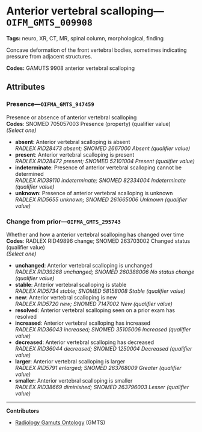 # Anterior vertebral scalloping—`OIFM_GMTS_009908`

**Tags:** neuro, XR, CT, MR, spinal column, morphological, finding

Concave deformation of the front vertebral bodies, sometimes indicating pressure from adjacent structures.

**Codes:** GAMUTS 9908 anterior vertebral scalloping

## Attributes

### Presence—`OIFMA_GMTS_947459`

Presence or absence of anterior vertebral scalloping  
**Codes**: SNOMED 705057003 Presence (property) (qualifier value)  
*(Select one)*

- **absent**: Anterior vertebral scalloping is absent  
_RADLEX RID28473 absent; SNOMED 2667000 Absent (qualifier value)_
- **present**: Anterior vertebral scalloping is present  
_RADLEX RID28472 present; SNOMED 52101004 Present (qualifier value)_
- **indeterminate**: Presence of anterior vertebral scalloping cannot be determined  
_RADLEX RID39110 indeterminate; SNOMED 82334004 Indeterminate (qualifier value)_
- **unknown**: Presence of anterior vertebral scalloping is unknown  
_RADLEX RID5655 unknown; SNOMED 261665006 Unknown (qualifier value)_

### Change from prior—`OIFMA_GMTS_295743`

Whether and how a anterior vertebral scalloping has changed over time  
**Codes**: RADLEX RID49896 change; SNOMED 263703002 Changed status (qualifier value)  
*(Select one)*

- **unchanged**: Anterior vertebral scalloping is unchanged  
_RADLEX RID39268 unchanged; SNOMED 260388006 No status change (qualifier value)_
- **stable**: Anterior vertebral scalloping is stable  
_RADLEX RID5734 stable; SNOMED 58158008 Stable (qualifier value)_
- **new**: Anterior vertebral scalloping is new  
_RADLEX RID5720 new; SNOMED 7147002 New (qualifier value)_
- **resolved**: Anterior vertebral scalloping seen on a prior exam has resolved  
- **increased**: Anterior vertebral scalloping has increased  
_RADLEX RID36043 increased; SNOMED 35105006 Increased (qualifier value)_
- **decreased**: Anterior vertebral scalloping has decreased  
_RADLEX RID36044 decreased; SNOMED 1250004 Decreased (qualifier value)_
- **larger**: Anterior vertebral scalloping is larger  
_RADLEX RID5791 enlarged; SNOMED 263768009 Greater (qualifier value)_
- **smaller**: Anterior vertebral scalloping is smaller  
_RADLEX RID38669 diminished; SNOMED 263796003 Lesser (qualifier value)_

---

**Contributors**

- [Radiology Gamuts Ontology](https://gamuts.net/) (GMTS)